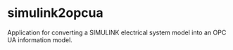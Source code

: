 # simulink2opcua
Application for converting a SIMULINK electrical system model into an OPC UA information model.

